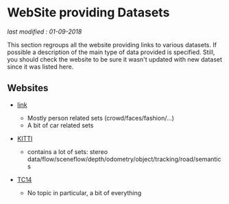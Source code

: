 # WebSite providing Datasets

_last modified : 01-09-2018_

This section regroups all the website providing links to various datasets. If possible a description of the main type of data provided is specified.
Still, you should check the website to be sure it wasn't updated with new dataset since it was listed here.

## Websites

- [link](http://personal.ie.cuhk.edu.hk/~ccloy/download.html)
    - Mostly person related sets (crowd/faces/fashion/...)
    - A bit of car related sets

- [KITTI](http://www.cvlibs.net/datasets/kitti/index.php)
    - contains a lot of sets: stereo data/flow/sceneflow/depth/odometry/object/tracking/road/semantics

- [TC14](http://mklab.iti.gr/TC14/datasets.html)
    - No topic in particular, a bit of everything